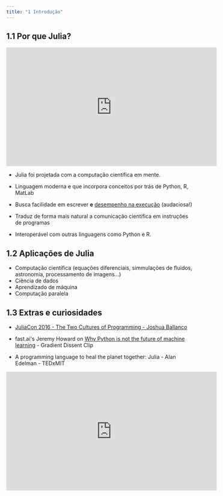 ```yaml
---
title: "1 Introdução"
---
```


## 1.1 Por que Julia?

<iframe width="560" height="315" src="https://www.youtube.com/embed/Tj0CUAyxjck" title="YouTube video player" frameborder="0" allow="accelerometer; autoplay; clipboard-write; encrypted-media; gyroscope; picture-in-picture" allowfullscreen></iframe>

* Julia foi projetada com a computação científica em mente.
* Linguagem moderna e que incorpora conceitos por trás de Python, R, MatLab
* Busca facilidade em escrever **e** [desempenho na execução](https://julialang.org/benchmarks/) (audaciosa!)


* Traduz de forma mais natural a comunicação científica em instruções de programas

* Interoperável com outras linguagens como Python e R.


## 1.2 Aplicações de Julia

* Computação científica (equações diferenciais, simmulações de fluidos, astronomia, processamento de imagens...)
* Ciência de dados
* Aprendizado de máquina
* Computação paralela


## 1.3 Extras e curiosidades

* [JuliaCon 2016 - The Two Cultures of Programming - Joshua Ballanco](https://youtu.be/C3iR_PknlFc)

* fast.ai's Jeremy Howard on [Why Python is not the future of machine learning](https://youtu.be/4I1ejhQqD4c) - Gradient Dissent Clip

* A programming language to heal the planet together: Julia - Alan Edelman - TEDxMIT
<iframe width="560" height="315" src="https://www.youtube.com/embed/qGW0GT1rCvs" title="YouTube video player" frameborder="0" allow="accelerometer; autoplay; clipboard-write; encrypted-media; gyroscope; picture-in-picture" allowfullscreen></iframe>